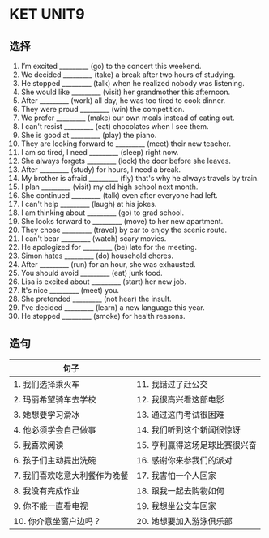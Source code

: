 # KET UNIT9

## 选择

1. I’m excited _________ (go) to the concert this weekend.
2. We decided _________ (take) a break after two hours of studying.
3. He stopped _________ (talk) when he realized nobody was listening.
4. She would like _________ (visit) her grandmother this afternoon.
5. After _________ (work) all day, he was too tired to cook dinner.
6. They were proud _________ (win) the competition.
7. We prefer _________ (make) our own meals instead of eating out.
8. I can't resist _________ (eat) chocolates when I see them.
9. She is good at _________ (play) the piano.
10. They are looking forward to _________ (meet) their new teacher.
11. I am so tired, I need _________ (sleep) right now.
12. She always forgets _________ (lock) the door before she leaves.
13. After _________ (study) for hours, I need a break.
14. My brother is afraid _________ (fly) that's why he always travels by train.
15. I plan _________ (visit) my old high school next month.
16. She continued _________ (talk) even after everyone had left.
17. I can't help _________ (laugh) at his jokes.
18. I am thinking about _________ (go) to grad school.
19. She looks forward to _________ (move) to her new apartment.
20. They chose _________ (travel) by car to enjoy the scenic route.
21. I can't bear _________ (watch) scary movies.
22. He apologized for _________ (be) late for the meeting.
23. Simon hates _________ (do) household chores.
24. After _________ (run) for an hour, she was exhausted.
25. You should avoid _________ (eat) junk food.
26. Lisa is excited about _________ (start) her new job.
27. It's nice _________ (meet) you.
28. She pretended _________ (not hear) the insult.
29. I've decided _________ (learn) a new language this year.
30. He stopped _________ (smoke) for health reasons.















## 造句

| 句子               |                   |
|------------------|-------------------|
| 1. 我们选择乘火车       | 11. 我错过了赶公交       |
| 2. 玛丽希望骑车去学校     | 12. 我很高兴看这部电影     |
| 3. 她想要学习滑冰       | 13. 通过这门考试很困难     |
| 4. 他必须学会自己做事     | 14. 我们听到这个新闻很惊讶   |
| 5. 我喜欢阅读         | 15. 亨利赢得这场足球比赛很兴奋 |
| 6. 孩子们主动提出洗碗     | 16. 感谢你来参我们的派对    |
| 7. 我们喜欢吃意大利餐作为晚餐 | 17. 我害怕一个人回家      |
| 8. 我没有完成作业       | 18. 跟我一起去购物如何     |
| 9. 你不能一直看电视      | 19. 我想坐公交车回家      |
| 10. 你介意坐窗户边吗？    | 20. 她想要加入游泳俱乐部    |
